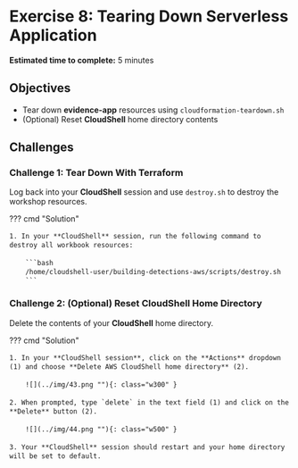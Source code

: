 # Exercise 8: Tearing Down Serverless Application

**Estimated time to complete:** 5 minutes

## Objectives

* Tear down **evidence-app** resources using `cloudformation-teardown.sh`
* (Optional) Reset **CloudShell** home directory contents

## Challenges

### Challenge 1: Tear Down With Terraform

Log back into your **CloudShell** session and use `destroy.sh` to destroy the workshop resources.

??? cmd "Solution"

    1. In your **CloudShell** session, run the following command to destroy all workbook resources:

        ```bash
        /home/cloudshell-user/building-detections-aws/scripts/destroy.sh
        ```

### Challenge 2: (Optional) Reset CloudShell Home Directory

Delete the contents of your **CloudShell** home directory.

??? cmd "Solution"

    1. In your **CloudShell session**, click on the **Actions** dropdown (1) and choose **Delete AWS CloudShell home directory** (2).

        ![](../img/43.png ""){: class="w300" }

    2. When prompted, type `delete` in the text field (1) and click on the **Delete** button (2).

        ![](../img/44.png ""){: class="w500" }

    3. Your **CloudShell** session should restart and your home directory will be set to default.
